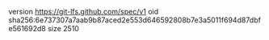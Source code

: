 version https://git-lfs.github.com/spec/v1
oid sha256:6e737307a7aab9b87aced2e553d646592808b7e3a5011f694d87dbfe561692d8
size 2510

